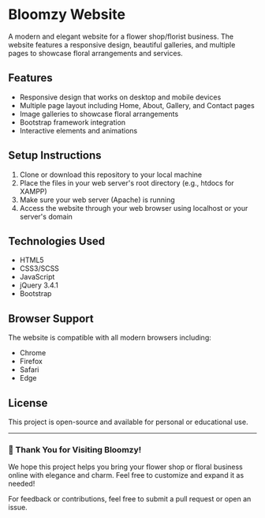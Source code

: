 # Bloomzy Website

A modern and elegant website for a flower shop/florist business. The website features a responsive design, beautiful galleries, and multiple pages to showcase floral arrangements and services.

## Features

- Responsive design that works on desktop and mobile devices
- Multiple page layout including Home, About, Gallery, and Contact pages
- Image galleries to showcase floral arrangements
- Bootstrap framework integration
- Interactive elements and animations

## Setup Instructions

1. Clone or download this repository to your local machine
2. Place the files in your web server's root directory (e.g., htdocs for XAMPP)
3. Make sure your web server (Apache) is running
4. Access the website through your web browser using localhost or your server's domain

## Technologies Used

- HTML5
- CSS3/SCSS
- JavaScript
- jQuery 3.4.1
- Bootstrap

## Browser Support

The website is compatible with all modern browsers including:
- Chrome
- Firefox
- Safari
- Edge

## License

This project is open-source and available for personal or educational use.

---

### 🌸 Thank You for Visiting Bloomzy!

We hope this project helps you bring your flower shop or floral business online with elegance and charm. Feel free to customize and expand it as needed!

For feedback or contributions, feel free to submit a pull request or open an issue.
